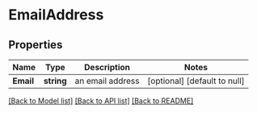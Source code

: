 # EmailAddress

## Properties
Name | Type | Description | Notes
------------ | ------------- | ------------- | -------------
**Email** | **string** | an email address | [optional] [default to null]

[[Back to Model list]](../README.md#documentation-for-models) [[Back to API list]](../README.md#documentation-for-api-endpoints) [[Back to README]](../README.md)

